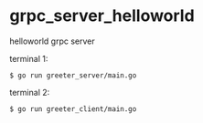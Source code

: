 # grpc_server_helloworld
helloworld grpc server 

terminal 1:
```
$ go run greeter_server/main.go
```

terminal 2:
```
$ go run greeter_client/main.go
```
